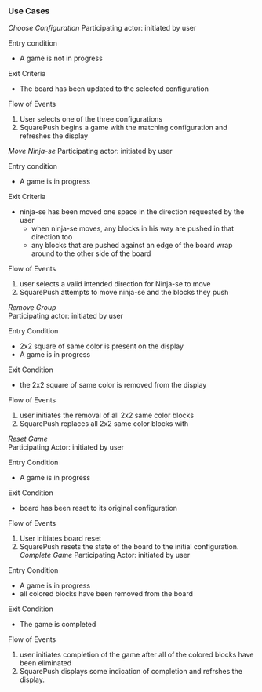 ### Use Cases
*Choose Configuration*
Participating actor: initiated by user

Entry condition
- A game is not in progress

Exit Criteria
- The board has been updated to the selected configuration

Flow of Events
1. User selects one of the three configurations
2. SquarePush begins a game with the matching configuration and refreshes the display

*Move Ninja-se* 
Participating actor: initiated by user

Entry condition
- A game is in progress

Exit Criteria
- ninja-se has been moved one space in the direction requested by the user
	- when ninja-se moves, any blocks in his way are pushed in that direction too
	- any blocks that are pushed against an edge of the board wrap around to the other side of the board


Flow of Events
1. user selects a valid intended direction for Ninja-se to move
2. SquarePush attempts to move ninja-se and the blocks they push

*Remove Group*  
Participating actor: initiated by user

Entry Condition
- 2x2 square of same color is present on the display
- A game is in progress

Exit Condition
- the 2x2 square of same color is removed from the display

Flow of Events
1. user initiates the removal of all 2x2 same color blocks
2. SquarePush replaces all 2x2 same color blocks with 

*Reset Game*  
Participating Actor: initiated by user

Entry Condition
- A game is in progress

Exit Condition
- board has been reset to its original configuration 

Flow of Events
1. User initiates board reset
2. SquarePush resets the state of the board to the initial configuration. 
*Complete Game*
Participating Actor: initiated by user

Entry Condition
- A game is in progress
- all colored blocks have been removed from the board

Exit Condition
- The game is completed 

Flow of Events
1. user initiates completion of the game after all of the colored blocks have been eliminated
2. SquarePush displays some indication of completion and refrshes the display.
